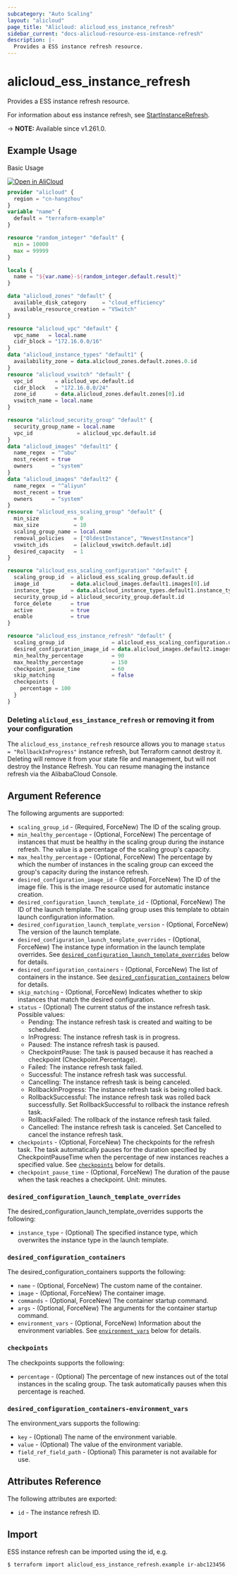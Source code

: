 ```yaml
---
subcategory: "Auto Scaling"
layout: "alicloud"
page_title: "Alicloud: alicloud_ess_instance_refresh"
sidebar_current: "docs-alicloud-resource-ess-instance-refresh"
description: |-
  Provides a ESS instance refresh resource.
---
```


# alicloud_ess_instance_refresh

Provides a ESS instance refresh resource.

For information about ess instance refresh, see [StartInstanceRefresh](https://www.alibabacloud.com/help/en/auto-scaling/developer-reference/api-startinstancerefresh).

-> **NOTE:** Available since v1.261.0.

## Example Usage

Basic Usage

<div style="display: block;margin-bottom: 40px;"><div class="oics-button" style="float: right;position: absolute;margin-bottom: 10px;">
  <a href="https://api.aliyun.com/terraform?resource=alicloud_ess_instance_refresh&exampleId=0c41e297-00f9-b7db-8042-8d32d1564d4cb01daed9&activeTab=example&spm=docs.r.ess_instance_refresh.0.0c41e29700&intl_lang=EN_US" target="_blank">
    <img alt="Open in AliCloud" src="https://img.alicdn.com/imgextra/i1/O1CN01hjjqXv1uYUlY56FyX_!!6000000006049-55-tps-254-36.svg" style="max-height: 44px; max-width: 100%;">
  </a>
</div></div>

```terraform
provider "alicloud" {
  region = "cn-hangzhou"
}
variable "name" {
  default = "terraform-example"
}

resource "random_integer" "default" {
  min = 10000
  max = 99999
}

locals {
  name = "${var.name}-${random_integer.default.result}"
}

data "alicloud_zones" "default" {
  available_disk_category     = "cloud_efficiency"
  available_resource_creation = "VSwitch"
}

resource "alicloud_vpc" "default" {
  vpc_name   = local.name
  cidr_block = "172.16.0.0/16"
}
data "alicloud_instance_types" "default1" {
  availability_zone = data.alicloud_zones.default.zones.0.id
}
resource "alicloud_vswitch" "default" {
  vpc_id       = alicloud_vpc.default.id
  cidr_block   = "172.16.0.0/24"
  zone_id      = data.alicloud_zones.default.zones[0].id
  vswitch_name = local.name
}

resource "alicloud_security_group" "default" {
  security_group_name = local.name
  vpc_id              = alicloud_vpc.default.id
}
data "alicloud_images" "default1" {
  name_regex  = "^ubu"
  most_recent = true
  owners      = "system"
}
data "alicloud_images" "default2" {
  name_regex  = "^aliyun"
  most_recent = true
  owners      = "system"
}
resource "alicloud_ess_scaling_group" "default" {
  min_size           = 0
  max_size           = 10
  scaling_group_name = local.name
  removal_policies   = ["OldestInstance", "NewestInstance"]
  vswitch_ids        = [alicloud_vswitch.default.id]
  desired_capacity   = 1
}

resource "alicloud_ess_scaling_configuration" "default" {
  scaling_group_id  = alicloud_ess_scaling_group.default.id
  image_id          = data.alicloud_images.default1.images[0].id
  instance_type     = data.alicloud_instance_types.default1.instance_types.0.id
  security_group_id = alicloud_security_group.default.id
  force_delete      = true
  active            = true
  enable            = true
}

resource "alicloud_ess_instance_refresh" "default" {
  scaling_group_id               = alicloud_ess_scaling_configuration.default.scaling_group_id
  desired_configuration_image_id = data.alicloud_images.default2.images.0.id
  min_healthy_percentage         = 90
  max_healthy_percentage         = 150
  checkpoint_pause_time          = 60
  skip_matching                  = false
  checkpoints {
    percentage = 100
  }
}
```
### Deleting `alicloud_ess_instance_refresh` or removing it from your configuration

The `alicloud_ess_instance_refresh` resource allows you to manage  `status = "RollbackInProgress"`  instance refresh, but Terraform cannot destroy it.
Deleting will remove it from your state file and management, but will not destroy the Instance Refresh.
You can resume managing the instance refresh via the AlibabaCloud Console.

## Argument Reference

The following arguments are supported:

* `scaling_group_id` - (Required, ForceNew) The ID of the scaling group.
* `min_healthy_percentage` - (Optional, ForceNew) The percentage of instances that must be healthy in the scaling group during the instance refresh. The value is a percentage of the scaling group's capacity.
* `max_healthy_percentage` - (Optional, ForceNew) The percentage by which the number of instances in the scaling group can exceed the group's capacity during the instance refresh.
* `desired_configuration_image_id` - (Optional, ForceNew) The ID of the image file. This is the image resource used for automatic instance creation.
* `desired_configuration_launch_template_id` - (Optional, ForceNew) The ID of the launch template. The scaling group uses this template to obtain launch configuration information.
* `desired_configuration_launch_template_version` - (Optional, ForceNew) The version of the launch template.
* `desired_configuration_launch_template_overrides` - (Optional, ForceNew) The instance type information in the launch template overrides. See [`desired_configuration_launch_template_overrides`](#desired_configuration_launch_template_overrides) below for details.
* `desired_configuration_containers` - (Optional, ForceNew) The list of containers in the instance. See [`desired_configuration_containers`](#desired_configuration_containers) below for details.
* `skip_matching` - (Optional, ForceNew) Indicates whether to skip instances that match the desired configuration.
* `status` - (Optional) The current status of the instance refresh task. Possible values:
    - Pending: The instance refresh task is created and waiting to be scheduled.
    - InProgress: The instance refresh task is in progress. 
    - Paused: The instance refresh task is paused. 
    - CheckpointPause: The task is paused because it has reached a checkpoint (Checkpoint.Percentage).
    - Failed: The instance refresh task failed.
    - Successful: The instance refresh task was successful.
    - Cancelling: The instance refresh task is being canceled. 
    - RollbackInProgress: The instance refresh task is being rolled back. 
    - RollbackSuccessful: The instance refresh task was rolled back successfully. Set RollbackSuccessful to rollback the instance refresh task.
    - RollbackFailed: The rollback of the instance refresh task failed.
    - Cancelled:  The instance refresh task is canceled. Set Cancelled to cancel the instance refresh task.
* `checkpoints` - (Optional, ForceNew) The checkpoints for the refresh task. The task automatically pauses for the duration specified by CheckpointPauseTime when the percentage of new instances reaches a specified value. See [`checkpoints`](#checkpoints) below for details.
* `checkpoint_pause_time` - (Optional, ForceNew) The duration of the pause when the task reaches a checkpoint. Unit: minutes.

### `desired_configuration_launch_template_overrides`

The desired_configuration_launch_template_overrides supports the following:

* `instance_type` - (Optional) The specified instance type, which overwrites the instance type in the launch template.

### `desired_configuration_containers`

The desired_configuration_containers supports the following:

* `name` - (Optional, ForceNew) The custom name of the container.
* `image` - (Optional, ForceNew) The container image.
* `commands` - (Optional, ForceNew) The container startup command.
* `args` - (Optional, ForceNew) The arguments for the container startup command.
* `environment_vars` - (Optional, ForceNew) Information about the environment variables. See [`environment_vars`](#desired_configuration_containers-environment_vars) below for details.

### `checkpoints`

The checkpoints supports the following:

* `percentage` - (Optional) The percentage of new instances out of the total instances in the scaling group. The task automatically pauses when this percentage is reached.

### `desired_configuration_containers-environment_vars`

The environment_vars supports the following:

* `key` - (Optional) The name of the environment variable.
* `value` - (Optional) The value of the environment variable.
* `field_ref_field_path` - (Optional) This parameter is not available for use.

## Attributes Reference

The following attributes are exported:

* `id` - The instance refresh ID.

## Import

ESS instance refresh can be imported using the id, e.g.

```shell
$ terraform import alicloud_ess_instance_refresh.example ir-abc123456
```

